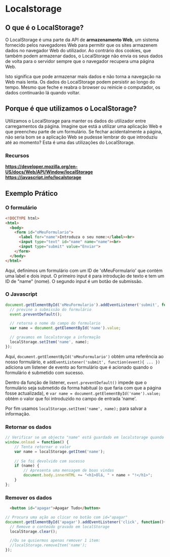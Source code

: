 # Localstorage

## O que é o LocalStorage?

O LocalStorage é uma parte da API de **armazenamento Web**, um sistema fornecido pelos navegadores Web para permitir que os sites armazenem dados no navegador Web do utilizador.
Ao contrário dos cookies, que também podem armazenar dados, o LocalStorage não envia os seus dados de volta para o servidor sempre que o navegador recupera uma página Web. 

Isto significa que pode armazenar mais dados e não torna a navegação na Web mais lenta.
Os dados do LocalStorage podem persistir ao longo do tempo. Mesmo que feche e reabra o browser ou reinicie o computador, os dados continuarão lá quando voltar.

## Porque é que utilizamos o LocalStorage?

Utilizamos o LocalStorage para manter os dados do utilizador entre carregamentos da página.
Imagine que está a utilizar uma aplicação Web e que preencheu parte de um formulário. Se fechar acidentalmente a página, não seria bom se a aplicação Web se pudesse lembrar do que introduziu até ao momento? Esta é uma das utilizações do LocalStorage.

### Recursos
**https://developer.mozilla.org/en-US/docs/Web/API/Window/localStorage**
**https://javascript.info/localstorage**


## Exemplo Prático

### O formulário
```HTML
<!DOCTYPE html>
<html>
  <body>
    <form id="oMeuFormulario">
      <label for="name">Introduza o seu nome:</label><br>
      <input type="text" id="name" name="name"><br>
      <input type="submit" value="Enviar">
    </form>
  </body>
</html>
```

Aqui, definimos um formulário com um ID de 'oMeuFormulario' que contém uma label e dois input. O primeiro input é para introdução de texto e tem um ID de "name" (nome). O segundo input é um botão de submissão.


### O Javascript
```Javascript
document.getElementById('oMeuFormulario').addEventListener('submit', function(event){
  // previne a submissão do formulário
  event.preventDefault();

  // retorna o nome do campo do formulario
  var name = document.getElementById('name').value;

  // gravamos em localstorage a informação
  localStorage.setItem('name', name);
});

```
Aqui, ```document.getElementById('oMeuFormulario')``` obtém uma referência ao nosso formulário, e ```addEventListener('submit', function(event){ ... })``` adiciona um listener de evento ao formulário que é acionado quando o formulário é submetido com sucesso.

Dentro da função de listener, ```event.preventDefault()``` impede que o formulário seja submetido da forma habitual (o que faria com que a página fosse actualizada), e ```var name = document.getElementById('name').value;``` obtém o valor que foi introduzido no campo de entrada 'name'.

Por fim usamos ```localStorage.setItem('name', name);``` para salvar a informação.


### Retornar os dados

```Javascript
// Verificar se um objecto "name" está guardado em localstorage quando a pagina carrega
window.onload = function() {
    // Tenta retornar o valor
    var name = localStorage.getItem('name');
  
    // Se foi devolvido com sucesso
    if (name) {
        // Apresenta uma mensagem de boas vindas
        document.body.innerHTML += "<h1>Olá, " + name + "!</h1>";
    }
};
```

### Remover os dados

```Html
  <button id="apagar">Apagar Tudo</button>
```

```Javascript
// Procura uma ação ao clicar no botão com id="apagar"
document.getElementById('apagar').addEventListener('click', function(){
  // Remove o conteúdo gravado em localStorage
  localStorage.clear();

  //Ou se qusiermos apenas remover 1 item:
  //localStorage.removeItem('name');
});

```
